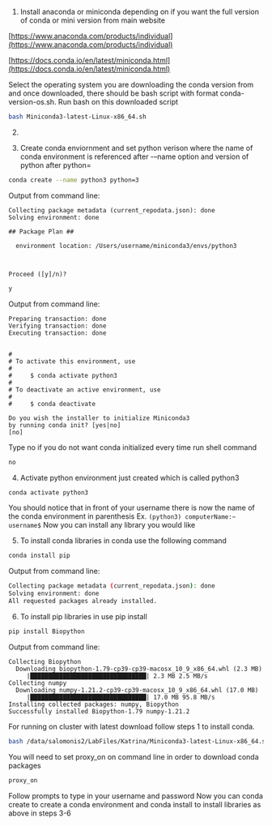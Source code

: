 

1. Install anaconda or miniconda depending on if you want the full version of conda or mini version from main website

[https://www.anaconda.com/products/individual](https://www.anaconda.com/products/individual)

[https://docs.conda.io/en/latest/miniconda.html](https://docs.conda.io/en/latest/miniconda.html)

Select the operating system you are downloading the conda version from and once downloaded, there should be bash script with format conda-version-os.sh. 
Run bash on this downloaded script 
```bash 
bash Miniconda3-latest-Linux-x86_64.sh
```

2.

3. Create conda enviornment and set python verison where the name of conda environment is referenced after -–name option and version of python after python=

```bash 
conda create --name python3 python=3
```

Output from command line:

```
Collecting package metadata (current_repodata.json): done
Solving environment: done

## Package Plan ##

  environment location: /Users/username/miniconda3/envs/python3



Proceed ([y]/n)?
```

```bash 
y
```


Output from command line:

```
Preparing transaction: done
Verifying transaction: done
Executing transaction: done


#
# To activate this environment, use
#
#     $ conda activate python3
#
# To deactivate an active environment, use
#
#     $ conda deactivate

Do you wish the installer to initialize Miniconda3
by running conda init? [yes|no]
[no]
```
Type no if you do not want conda initialized every time run shell command
```bash 
no
```

4. Activate python environment just created which is called python3

```bash 
conda activate python3
```

You should notice that in front of your username there is now the name of the conda environment in parenthesis
Ex. ```(python3) computerName:~ username$```
Now you can install any library you would like

5. To install conda libraries in conda use the following command

```bash 
conda install pip
```

Output from command line:

```bash
Collecting package metadata (current_repodata.json): done
Solving environment: done
All requested packages already installed.
```


6. To install pip libraries in use pip install
```bash
pip install Biopython
```

Output from command line:

```
Collecting Biopython
  Downloading biopython-1.79-cp39-cp39-macosx_10_9_x86_64.whl (2.3 MB)
     |████████████████████████████████| 2.3 MB 2.5 MB/s
Collecting numpy
  Downloading numpy-1.21.2-cp39-cp39-macosx_10_9_x86_64.whl (17.0 MB)
     |████████████████████████████████| 17.0 MB 95.8 MB/s
Installing collected packages: numpy, Biopython
Successfully installed Biopython-1.79 numpy-1.21.2
```



For running on cluster with latest download follow steps 1 to install conda. 

```bash 
bash /data/salomonis2/LabFiles/Katrina/Miniconda3-latest-Linux-x86_64.sh
```
You will need to set proxy_on on command line in order to download conda packages

```bash 
proxy_on
```
Follow prompts to type in your username and password
Now you can conda create to create a conda environment and conda install to install libraries as above in steps 3-6
